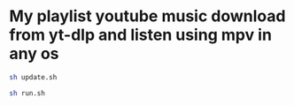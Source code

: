 # My playlist youtube music download from yt-dlp and listen using mpv in any os

```bash
sh update.sh
```

```bash
sh run.sh
```
